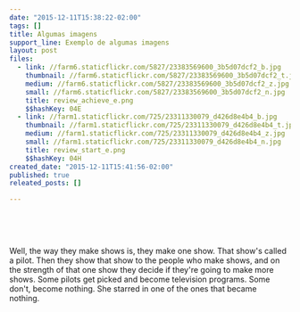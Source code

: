 ```yaml
---
date: "2015-12-11T15:38:22-02:00"
tags: []
title: Algumas imagens
support_line: Exemplo de algumas imagens
layout: post
files:
  - link: //farm6.staticflickr.com/5827/23383569600_3b5d07dcf2_b.jpg
    thumbnail: //farm6.staticflickr.com/5827/23383569600_3b5d07dcf2_t.jpg
    medium: //farm6.staticflickr.com/5827/23383569600_3b5d07dcf2_z.jpg
    small: //farm6.staticflickr.com/5827/23383569600_3b5d07dcf2_n.jpg
    title: review_achieve_e.png
    $$hashKey: 04E
  - link: //farm1.staticflickr.com/725/23311330079_d426d8e4b4_b.jpg
    thumbnail: //farm1.staticflickr.com/725/23311330079_d426d8e4b4_t.jpg
    medium: //farm1.staticflickr.com/725/23311330079_d426d8e4b4_z.jpg
    small: //farm1.staticflickr.com/725/23311330079_d426d8e4b4_n.jpg
    title: review_start_e.png
    $$hashKey: 04H
created_date: "2015-12-11T15:41:56-02:00"
published: true
releated_posts: []

---
```

<p>&nbsp;</p>

<p>&nbsp;</p>

<p>Well, the way they make shows is, they make one show. That show&#39;s called a pilot. Then they show that show to the people who make shows, and on the strength of that one show they decide if they&#39;re going to make more shows. Some pilots get picked and become television programs. Some don&#39;t, become nothing. She starred in one of the ones that became nothing.&nbsp;</p>

